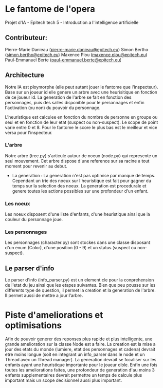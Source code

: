 # Le fantome de l'opera
Projet d'IA - Epitech tech 5 - Introduction a l'intelligence artificielle

## Contributeur:
Pierre-Marie Danieau (pierre-marie.danieau@epitech.eu)
Simon Bertho (simon.bertho@epitech.eu)
Maxence Plou (maxence.plou@epitech.eu)
Paul-Emmanuel Berte (paul-emmanuel.berte@epitech.eu)

## Architecture
Notre IA est ploymorphe (elle peut autant jouer le fantome que l'inspecteur).
Base sur un joueur id elle genere un arbre avec une heurisitique en fonction de ce joueur id. La generation de l'arbre se fait en fonction des personnages, puis des salles disponible pour le personnages et enfin l'activation (ou non) du pouvoir du personnage.

L'heuristique est calculee en fonction du nombre de personne en groupe ou seul et en fonction de leur etat (suspect ou non-suspect).
Le scope de point varie entre 0 et 8. Pour le fantome le score le plus bas est le meilleur et vice versa pour l'inspecteur.

### L'arbre
Notre arbre (tree.py) s'articule autour de noeux (node.py) qui represente un seul mouvement. Cet arbre dispose d'une reference sur sa racine a tout moment pour revenir au debut.

- La generation : La generation n'est pas optimise par manque de temps. Cependant un trie des noeux sur l'heuristique est fait pour gagner du temps sur la selection des noeux. La generation est procedurale et genere toutes les actions possibles sur une profondeur d'un enfant.

### Les noeux
Les noeux disposent d'une liste d'enfants, d'une heuristique ainsi que la couleur du personnage joue.

### Les personnages
Les personnages (character.py) sont stockes dans une classe disposant d'un enum (Color), d'une position (0 - 9) et un status (suspect ou non-suspect).

## Le parser d'info
Le parser d'info (info_parser.py) est un element cle pour la conprehension de l'etat du jeu ainsi que les etapes suivantes. Bien que peu pousse sur les differents type de question, il permet la creation et la generation de l'arbre. Il permet aussi de mettre a jour l'arbre.

# Piste d'ameliorations et optimisations
Afin de pouvoir generer des reponses plus rapide et plus intelligente, une grande amelioration sur la classe Node est a faire. La creation est la mise a jour des etats du monde (lumiere, etat des personnages et cadena) devrait etre moins longue (soit en integrant un info_parser dans le node et un Thread avec un Thread manager).
La generation devrait se focaliser sur les enfants ayant une heuristique importante pour le joueur cible. Enfin une fois toutes les ameliorations faites, une profondeur de generation d'au moins 3 enfants supplementaires devrait permettre un temps de calcule plus important mais un scope decisionnel aussi plus important.